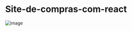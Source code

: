 ﻿# Site-de-compras-com-react
![image](https://github.com/user-attachments/assets/96054f9c-5d30-4388-915d-4aec1e8dabb1)

